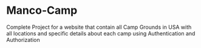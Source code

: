 # Manco-Camp
Complete Project for a website that contain all Camp Grounds in USA with all locations and specific details about each camp using Authentication and Authorization  
